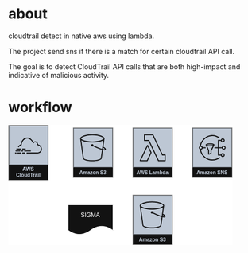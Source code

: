 # about
cloudtrail detect in native aws using lambda.

The project send sns if there is a match for certain cloudtrail API call.

The goal is to detect CloudTrail API calls that are both high-impact and indicative of malicious activity.

# workflow

![ctdr](assets/img/CTDR.drawio.png)